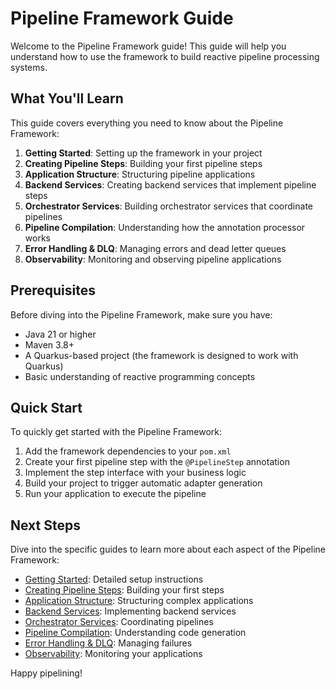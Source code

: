 # Pipeline Framework Guide

Welcome to the Pipeline Framework guide! This guide will help you understand how to use the framework to build reactive pipeline processing systems.

## What You'll Learn

This guide covers everything you need to know about the Pipeline Framework:

1. **Getting Started**: Setting up the framework in your project
2. **Creating Pipeline Steps**: Building your first pipeline steps
3. **Application Structure**: Structuring pipeline applications
4. **Backend Services**: Creating backend services that implement pipeline steps
5. **Orchestrator Services**: Building orchestrator services that coordinate pipelines
6. **Pipeline Compilation**: Understanding how the annotation processor works
7. **Error Handling & DLQ**: Managing errors and dead letter queues
8. **Observability**: Monitoring and observing pipeline applications

## Prerequisites

Before diving into the Pipeline Framework, make sure you have:

- Java 21 or higher
- Maven 3.8+
- A Quarkus-based project (the framework is designed to work with Quarkus)
- Basic understanding of reactive programming concepts

## Quick Start

To quickly get started with the Pipeline Framework:

1. Add the framework dependencies to your `pom.xml`
2. Create your first pipeline step with the `@PipelineStep` annotation
3. Implement the step interface with your business logic
4. Build your project to trigger automatic adapter generation
5. Run your application to execute the pipeline

## Next Steps

Dive into the specific guides to learn more about each aspect of the Pipeline Framework:

- [Getting Started](/guide/getting-started): Detailed setup instructions
- [Creating Pipeline Steps](/guide/creating-steps): Building your first steps
- [Application Structure](/guide/application-structure): Structuring complex applications
- [Backend Services](/guide/backend-services): Implementing backend services
- [Orchestrator Services](/guide/orchestrator-services): Coordinating pipelines
- [Pipeline Compilation](/guide/pipeline-compilation): Understanding code generation
- [Error Handling & DLQ](/guide/error-handling): Managing failures
- [Observability](/guide/observability): Monitoring your applications

Happy pipelining!